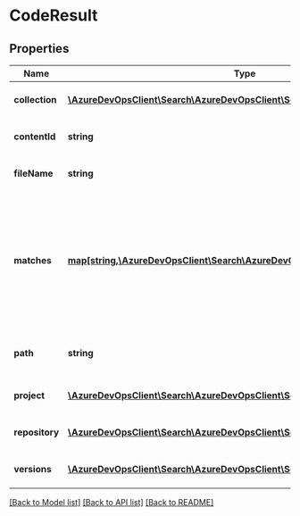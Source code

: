 # CodeResult

## Properties
Name | Type | Description | Notes
------------ | ------------- | ------------- | -------------
**collection** | [**\AzureDevOpsClient\Search\AzureDevOpsClient\Search\Model\Collection**](Collection.md) | Collection of the result file. | [optional] 
**contentId** | **string** | ContentId of the result file. | [optional] 
**fileName** | **string** | Name of the result file. | [optional] 
**matches** | [**map[string,\AzureDevOpsClient\Search\AzureDevOpsClient\Search\Model\Hit[]]**](array.md) | Dictionary of field to hit offsets in the result file. Key identifies the area in which hits were found, for ex: file content/file name etc. | [optional] 
**path** | **string** | Path at which result file is present. | [optional] 
**project** | [**\AzureDevOpsClient\Search\AzureDevOpsClient\Search\Model\Project**](Project.md) | Project of the result file. | [optional] 
**repository** | [**\AzureDevOpsClient\Search\AzureDevOpsClient\Search\Model\Repository**](Repository.md) | Repository of the result file. | [optional] 
**versions** | [**\AzureDevOpsClient\Search\AzureDevOpsClient\Search\Model\Version[]**](Version.md) | Versions of the result file. | [optional] 

[[Back to Model list]](../README.md#documentation-for-models) [[Back to API list]](../README.md#documentation-for-api-endpoints) [[Back to README]](../README.md)


